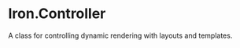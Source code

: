 Iron.Controller
====================================
A class for controlling dynamic rendering with layouts and templates.
